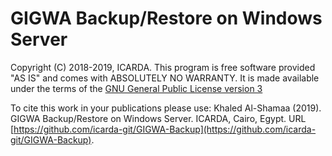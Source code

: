 # GIGWA Backup/Restore on Windows Server

Copyright (C) 2018-2019, ICARDA.
This program is free software provided "AS IS" and comes with ABSOLUTELY NO WARRANTY. It is made available under the terms of the [GNU General Public License version 3](https://www.gnu.org/licenses/gpl-3.0.en.html)

To cite this work in your publications please use:
Khaled Al-Shamaa (2019). GIGWA Backup/Restore on Windows Server. ICARDA, Cairo, Egypt. URL [https://github.com/icarda-git/GIGWA-Backup](https://github.com/icarda-git/GIGWA-Backup).
